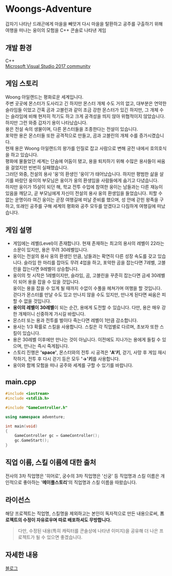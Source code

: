 # Woongs-Adventure
갑자기 나타난 드래곤에게 마을을 빼앗겨 다시 마을을 탈환하고 공주를 구출하기 위해 여행을 떠나는 웅이의 모험을 C++ 콘솔로 나타낸 게임

## 개발 환경
C++  
[Microsoft Visual Studio 2017 community](https://visualstudio.microsoft.com/ko/thank-you-downloading-visual-studio/?sku=Community&rel=15&rr=https%3A%2F%2Fdocs.microsoft.com%2Fko-kr%2Fvisualstudio%2Freleasenotes%2Fvs2017-relnotes) 

## 게임 스토리
Woong 아일랜드는 평화로운 세계입니다.  
주변 곳곳에 몬스터가 도사리고 긴 하지만 몬스터 개체 수도 거의 없고, 대부분은 연약한 슬라임들 이었고 간혹 곰과 고블린과 
같이 조금 강한 몬스터가 있긴 하지만, 그 개체 수는 슬라임에 비해 현저히 적기도 하고 크게 공격성을 띄지 않아 위협적이지 않았습니다.  
하지만 그런 와중 갑자기 용이 나타났습니다.   
용은 전설 속의 생물이며, 다른 몬스터들을 조종한다는 전설이 있습니다.   
포악한 용은 몬스터들 또한 공격적으로 만들고, 곰과 고블린의 개체 수를 증가시켰습니다.   
현재 용은 Woong 아일랜드의 왕가를 인질로 잡고 사람으로 변해 궁전 내에서 호의호식을 하고 있습니다.   
평화에 물들었던 세계는 단숨에 어둠이 됐고, 용을 퇴치하기 위해 수많은 용사들이 싸움을 걸었지만 빈번히 실패했습니다.   
그러던 와중, 전설의 용사 '웅'의 환생인 '웅이'가 태어났습니다. 하지만 평범한 삶을 살기를 바랐던 웅이의 부모님은 웅이가 웅의 환생임을 사람들에게 숨기고 다녔습니다.   
하지만 웅이가 15살이 되던 해, 학교 전투 수업에 참여한 웅이는 남들과는 다른 재능이 있음을 깨닫고, 곧 부모님에게 자신이 전설의 용사 웅의 환생임을 들었습니다. 피할 수 없는 운명이라 여긴 웅이는 곧장 여행길에 떠날 준비를 했으며, 성 안에 갇힌 왕족을 구하고, 또래인 공주를 구해 세계의 평화와 공주 모두를 얻겠다고 다짐하게 여행길에 떠났습니다.

## 게임 설명
* 게임에는 레벨(Level)이 존재합니다. 현재 존재하는 최고의 용사의 레벨이 22라는 소문이 있지만, 용은 무려 30레벨입니다.  
* 웅이는 전설의 용사 웅의 환생인 만큼, 남들과는 확연히 다른 성장 속도를 갖고 있습니다. 슬라임 한 마리를 잡아도 무려 4업을 하고, 포악한 곰을 잡는다면 7레벨, 고블린을 잡는다면 9레벨이 상승합니다.  
* 웅이의 첫 시작은 1레벨이지만, 슬라임, 곰, 고블린을 꾸준히 잡는다면 금세 30레벨이 되어 용을 잡을 수 있을 것입니다.  
웅이는 용을 잡을 수 있게 될 때까지 수없이 수풀을 헤쳐가며 여행을 할 것입니다. 걷다가 몬스터를 만날 수도 있고 만나지 않을 수도 있지만, 만나게 된다면 싸움은 피할 수 없을 것입니다.  
* **웅이의 레벨이 30레벨**이 되는 순간, 용에게 도전할 수 있습니다. 다만, 용은 매우 강한 개체이니 신중하게 가시길 바랍니다.  
* 몬스터 또는 용과 전투를 벌이다 죽는다면 레벨이 1만큼 감소합니다.  
* 용사는 1/3 확률로 스킬을 사용합니다. 스킬은 각 직업별로 다르며, 초보자 또한 스킬이 있습니다.  
* 용은 30레벨 이후에만 만나는 것이 아닙니다. 이전에도 지나가는 용에게 들킬 수 있으며, 만나는 즉시 죽게됩니다.  
* 스토리 진행은 **'space'**, 몬스터와의 전투 시 공격은 **'A'키**, 걷기, 사망 후 게임 재시작하기, 전투 후 다시 걷기 등은 모두 **'→'키**를 사용합니다.  
* 웅이와 함께 모험을 떠나 공주와 세계를 구할 수 있기를 바랍니다.

## main.cpp
```c++
#include <iostream>
#include <stdlib.h>

#include "GameController.h"

using namespace adventure;

int main(void)
{
	GameController gc = GameController();
	gc.GameStart();
}
```

## 직업 이름, 스킬 이름에 대한 출처
전사의 3차 직업명은 '히어로', 궁수의 3차 직업명은 '신궁' 등 직업명과 스킬 이름은 개인적으로 좋아하는 '**메이플스토리**'의 직업명과 스킬 이름을 따왔습니다.

## 라이선스
해당 프로젝트는 직업명, 스킬명을 제외하고는 본인이 독자적으로 만든 내용으로써, **프로젝트의 수정이 자유로우며 따로 배포하셔도 무방합니다.**  
> 다만, 수정된 내용(특히 캐릭터를 콘솔상에 나타낸 이미지)을 공유해 더 나은 프로젝트가 될 수 있으면 좋겠습니다.

## 자세한 내용
[블로그](https://readerr.tistory.com/27)
